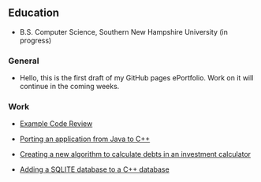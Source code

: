 ## Education
 - B.S. Computer Science, Southern New Hampshire University (in progress)

### General
 - Hello, this is the first draft of my GitHub pages ePortfolio. Work on it will continue in the coming weeks.

### Work
 - [Example Code Review](https://youtu.be/NGPr_LtFRRg)

 - [Porting an application from Java to C++](https://github.com/EricBrez/PortfolioProject1)

 - [Creating a new algorithm to calculate debts in an investment calculator](https://github.com/EricBrez/PortfolioProject2)

 - [Adding a SQLITE database to a C++ database](https://github.com/EricBrez/PortfolioProject3)


